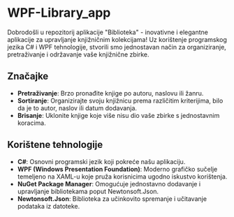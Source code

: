 # WPF-Library_app

Dobrodošli u repozitorij aplikacije "Biblioteka" - inovativne i elegantne aplikacije za upravljanje knjižničnim kolekcijama! Uz korištenje programskog jezika C# i WPF tehnologije, stvorili smo jednostavan način za organiziranje, pretraživanje i održavanje vaše knjižnične zbirke.

## Značajke

- **Pretraživanje**: Brzo pronađite knjige po autoru, naslovu ili žanru.
- **Sortiranje**: Organizirajte svoju knjižnicu prema različitim kriterijima, bilo da je to autor, naslov ili datum dodavanja.
- **Brisanje**: Uklonite knjige koje više nisu dio vaše zbirke s jednostavnim koracima.

## Korištene tehnologije

- **C#**: Osnovni programski jezik koji pokreće našu aplikaciju.
- **WPF (Windows Presentation Foundation)**: Moderno grafičko sučelje temeljeno na XAML-u koje pruža korisnicima ugodno iskustvo korištenja.
- **NuGet Package Manager**: Omogućuje jednostavno dodavanje i upravljanje bibliotekama poput Newtonsoft.Json.
- **Newtonsoft.Json**: Biblioteka za učinkovito spremanje i učitavanje podataka iz datoteke.

